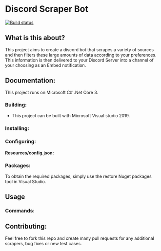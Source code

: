 # Discord Scraper Bot
[![Build status](https://ci.appveyor.com/api/projects/status/7hemkueb44yb9r0v?svg=true)](https://ci.appveyor.com/project/matthewT53/discord-scraper-bot)
## What is this about?
This project aims to create a discord bot that scrapes a variety of sources and then filters these large amounts of data according to your preferences. This information is then delivered to your Discord Server into a channel of your choosing as an Embed notification.

## Documentation:
This project runs on Microsoft C# .Net Core 3.
### Building:
* This project can be built with Microsoft Visual studio 2019. 

### Installing:

### Configuring:
#### Resources/config.json:

### Packages:
To obtain the required packages, simply use the restore Nuget packages tool in Visual Studio. 

## Usage
### Commands:

## Contributing:
Feel free to fork this repo and create many pull requests for any additional scrapers, bug fixes or new test cases.
